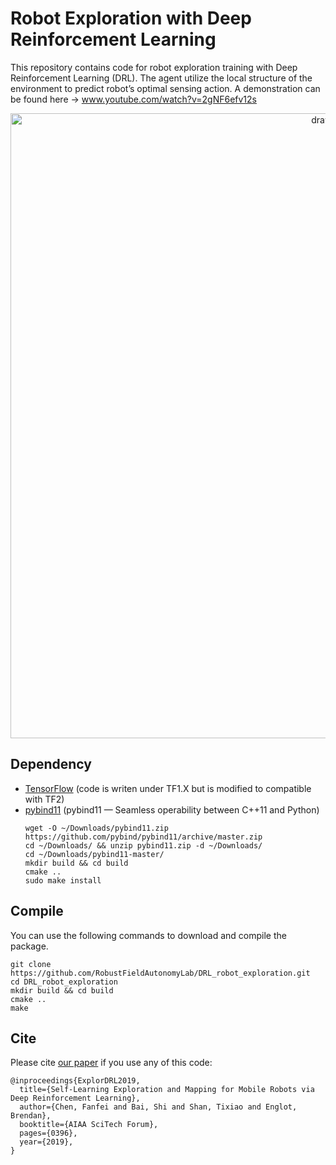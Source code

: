 # Robot Exploration with Deep Reinforcement Learning
This repository contains code for robot exploration training with Deep Reinforcement Learning (DRL). The agent utilize the local structure of the environment to predict robot’s optimal sensing action. A demonstration can be found here -> www.youtube.com/watch?v=2gNF6efv12s
<p align='center'>
    <img src="/doc/policy.gif" alt="drawing" width="1000"/>
</p>

## Dependency

- [TensorFlow](https://www.tensorflow.org/install) (code is writen under TF1.X but is modified to compatible with TF2)
- [pybind11](https://github.com/pybind/pybind11) (pybind11 — Seamless operability between C++11 and Python)
  ```
  wget -O ~/Downloads/pybind11.zip https://github.com/pybind/pybind11/archive/master.zip
  cd ~/Downloads/ && unzip pybind11.zip -d ~/Downloads/
  cd ~/Downloads/pybind11-master/
  mkdir build && cd build
  cmake ..
  sudo make install
  ```
## Compile

You can use the following commands to download and compile the package.

```
git clone https://github.com/RobustFieldAutonomyLab/DRL_robot_exploration.git
cd DRL_robot_exploration
mkdir build && cd build
cmake ..
make
```

## Cite

Please cite [our paper](https://www.researchgate.net/profile/Fanfei_Chen/publication/330200308_Self-Learning_Exploration_and_Mapping_for_Mobile_Robots_via_Deep_Reinforcement_Learning/links/5d6e7ad4a6fdccf93d381d2e/Self-Learning-Exploration-and-Mapping-for-Mobile-Robots-via-Deep-Reinforcement-Learning.pdf) if you use any of this code: 
```
@inproceedings{ExplorDRL2019,
  title={Self-Learning Exploration and Mapping for Mobile Robots via Deep Reinforcement Learning},
  author={Chen, Fanfei and Bai, Shi and Shan, Tixiao and Englot, Brendan},
  booktitle={AIAA SciTech Forum},
  pages={0396},
  year={2019},
}
```
